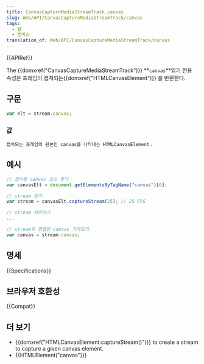 ```yaml
---
title: CanvasCaptureMediaStreamTrack.canvas
slug: Web/API/CanvasCaptureMediaStreamTrack/canvas
tags:
  - 웹
  - 캔버스
translation_of: Web/API/CanvasCaptureMediaStreamTrack/canvas
---
```

{{APIRef}}

The {{domxref("CanvasCaptureMediaStreamTrack")}} **`canvas`**읽기 전용 속성은 프레임이 캡쳐되는{{domxref("HTMLCanvasElement")}} 를 반환한다.

## 구문

```js
var elt = stream.canvas;
```

### 값

`캡처되는 프레임의 원본인 canvas를 나타내는 HTMLCanvasElement` .

## 예시

```js
// 캡처할 canvas 요소 찾기
var canvasElt = document.getElementsByTagName("canvas")[0];

// stream 얻기
var stream = canvasElt.captureStream(25); // 25 FPS

// stream 처리하기
...

// stream과 연결된 canvas 가져오기
var canvas = stream.canvas;
```

## 명세

{{Specifications}}

## 브라우저 호환성

{{Compat}}

## 더 보기

- {{domxref("HTMLCanvasElement.captureStream()")}} to create a stream to capture a given canvas element.
- {{HTMLElement("canvas")}}
